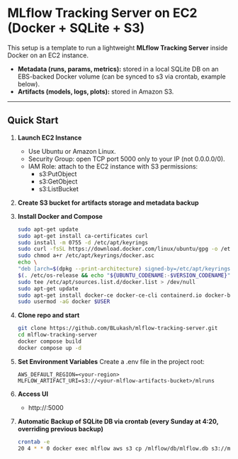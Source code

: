 # MLflow Tracking Server on EC2 (Docker + SQLite + S3)

This setup is a template to run a lightweight **MLflow Tracking Server** inside Docker on an EC2 instance.  

- **Metadata (runs, params, metrics):** stored in a local SQLite DB on an EBS-backed Docker volume (can be synced to s3 via crontab, example below).
- **Artifacts (models, logs, plots):** stored in Amazon S3.

---

## Quick Start

1. **Launch EC2 Instance**
    - Use Ubuntu or Amazon Linux.
    - Security Group: open TCP port 5000 only to your IP (not 0.0.0.0/0).
    - IAM Role: attach to the EC2 instance with S3 permissions:
        - s3:PutObject
        - s3:GetObject
        - s3:ListBucket

2. **Create S3 bucket for artifacts storage and metadata backup**

3. **Install Docker and Compose**
    ```bash
    sudo apt-get update
    sudo apt-get install ca-certificates curl
    sudo install -m 0755 -d /etc/apt/keyrings
    sudo curl -fsSL https://download.docker.com/linux/ubuntu/gpg -o /etc/apt/keyrings/docker.asc
    sudo chmod a+r /etc/apt/keyrings/docker.asc
    echo \
    "deb [arch=$(dpkg --print-architecture) signed-by=/etc/apt/keyrings/docker.asc] https://download.docker.com/linux/ubuntu \
    $(. /etc/os-release && echo "${UBUNTU_CODENAME:-$VERSION_CODENAME}") stable" | \
    sudo tee /etc/apt/sources.list.d/docker.list > /dev/null
    sudo apt-get update
    sudo apt-get install docker-ce docker-ce-cli containerd.io docker-buildx-plugin docker-compose-plugin
    sudo usermod -aG docker $USER
    ```

4. **Clone repo and start**
    ```bash
    git clone https://github.com/BLukash/mlflow-tracking-server.git
    cd mlflow-tracking-server
    docker compose build
    docker compose up -d
    ```

5. **Set Environment Variables**
    Create a .env file in the project root:
    ```env
    AWS_DEFAULT_REGION=<your-region>
    MLFLOW_ARTIFACT_URI=s3://<your-mlflow-artifacts-bucket>/mlruns
    ```

6. **Access UI**
    - http://<EC2-public-IP>:5000

7. **Automatic Backup of SQLite DB via crontab (every Sunday at 4:20, overriding previous backup)**
    ```bash
    crontab -e
    20 4 * * 0 docker exec mlflow aws s3 cp /mlflow/db/mlflow.db s3://my-mlflow-artifacts-bucket/backups/mlflow-weekly.db
    ```